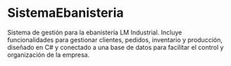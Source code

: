 # SistemaEbanisteria
Sistema de gestión para la ebanistería LM Industrial. Incluye funcionalidades para gestionar clientes, pedidos, inventario y producción, diseñado en C# y conectado a una base de datos para facilitar el control y organización de la empresa.
